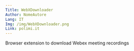 ```yaml
---
Title: WebXDownloader
Author: NomeAutore
Lang: IT
Img: /img/WebXDownloader.png
Link: polimi.it
---
```

Browser extension to download Webex meeting recordings
